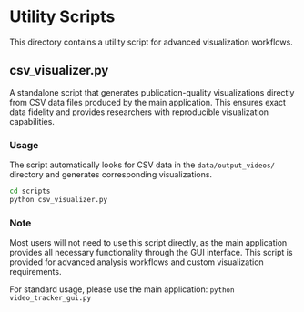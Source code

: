 # Utility Scripts

This directory contains a utility script for advanced visualization workflows.

## csv_visualizer.py

A standalone script that generates publication-quality visualizations directly from CSV data files produced by the main application. This ensures exact data fidelity and provides researchers with reproducible visualization capabilities.

### Usage

The script automatically looks for CSV data in the `data/output_videos/` directory and generates corresponding visualizations.

```bash
cd scripts
python csv_visualizer.py
```

### Note

Most users will not need to use this script directly, as the main application provides all necessary functionality through the GUI interface. This script is provided for advanced analysis workflows and custom visualization requirements.

For standard usage, please use the main application: `python video_tracker_gui.py`